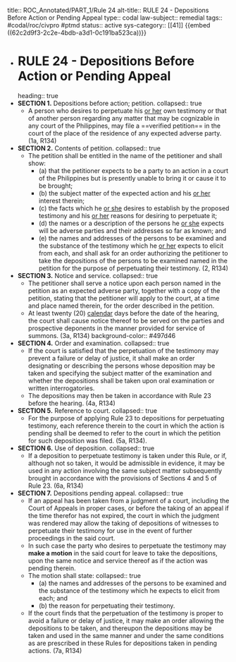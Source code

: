 title:: ROC_Annotated/PART_1/Rule 24
alt-title:: RULE 24 - Depositions Before Action or Pending Appeal
type:: codal
law-subject:: remedial
tags:: #codal/roc/civpro #ptmd
status:: active
sys-category:: [[41]]
{{embed ((62c2d9f3-2c2e-4bdb-a3d1-0c191ba523ca))}}

- # RULE 24 - Depositions Before Action or Pending Appeal
  heading:: true
- **SECTION 1.** Depositions before action; petition.
  collapsed:: true
	- A person who desires to perpetuate his <ins>or her</ins> own testimony or that of another person regarding any matter that may be cognizable in any court of the Philippines, may file a ==verified petition== in the court of the place of the residence of any expected adverse party. (1a, R134)
- **SECTION 2.** Contents of petition.
  collapsed:: true
	- The petition shall be entitled in the name of the petitioner and shall show:
		- (a) that the petitioner expects to be a party to an action in a court of the Philippines but is presently unable to bring it or cause it to be brought;
		- (b) the subject matter of the expected action and his <ins>or her</ins> interest therein;
		- (c) the facts which he <ins>or she</ins> desires to establish by the proposed testimony and his <ins>or her</ins> reasons for desiring to perpetuate it;
		- (d) the names or a description of the persons he <ins>or she</ins> expects will be adverse parties and their addresses so far as known; and
		- (e) the names and addresses of the persons to be examined and the substance of the testimony which he <ins>or her</ins> expects to elicit from each, and shall ask for an order authorizing the petitioner to take the depositions of the persons to be examined named in the petition for the purpose of perpetuating their testimony. (2, R134)
- **SECTION 3.** Notice and service.
  collapsed:: true
	- The petitioner shall serve a notice upon each person named in the petition as an expected adverse party, together with a copy of the petition, stating that the petitioner will apply to the court, at a time and place named therein, for the order described in the petition.
	- At least twenty (20) <ins>calendar</ins> days before the date of the hearing, the court shall cause notice thereof to be served on the parties and prospective deponents in the manner provided for service of summons. (3a, R134)
	  background-color:: #497d46
- **SECTION 4.** Order and examination.
  collapsed:: true
	- If the court is satisfied that the perpetuation of the testimony may prevent a failure or delay of justice, it shall make an order designating or describing the persons whose deposition may be taken and specifying the subject matter of the examination and whether the depositions shall be taken upon oral examination or written interrogatories.
	- The depositions may then be taken in accordance with Rule 23 before the hearing. (4a, R134)
- **SECTION 5.** Reference to court.
  collapsed:: true
	- For the purpose of applying Rule 23 to depositions for perpetuating testimony, each reference therein to the court in which the action is pending shall be deemed to refer to the court in which the petition for such deposition was filed. (5a, R134).
- **SECTION 6.** Use of deposition.
  collapsed:: true
	- If a deposition to perpetuate testimony is taken under this Rule, or if, although not so taken, it would be admissible in evidence, it may be used in any action involving the same subject matter subsequently brought in accordance with the provisions of Sections 4 and 5 of Rule 23. (6a, R134)
- **SECTION 7.** Depositions pending appeal.
  collapsed:: true
	- If an appeal has been taken from a judgment of a court, including the Court of Appeals in proper cases, or before the taking of an appeal if the time therefor has not expired, the court in which the judgment was rendered may allow the taking of depositions of witnesses to perpetuate their testimony for use in the event of further proceedings in the said court.
	- In such case the party who desires to perpetuate the testimony may **make a motion** in the said court for leave to take the depositions, upon the same notice and service thereof as if the action was pending therein.
	- The motion shall state:
	  collapsed:: true
		- (a) the names and addresses of the persons to be examined and the substance of the testimony which he expects to elicit from each; and
		- (b) the reason for perpetuating their testimony.
	- If the court finds that the perpetuation of the testimony is proper to avoid a failure or delay of justice, it may make an order allowing the depositions to be taken, and thereupon the depositions may be taken and used in the same manner and under the same conditions as are prescribed in these Rules for depositions taken in pending actions. (7a, R134)